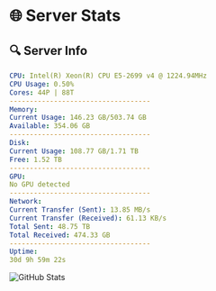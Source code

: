 # 🌐 Server Stats
## 🔍 Server Info
```yaml
CPU: Intel(R) Xeon(R) CPU E5-2699 v4 @ 1224.94MHz
CPU Usage: 0.50%
Cores: 44P | 88T
-----------------------------------
Memory:
Current Usage: 146.23 GB/503.74 GB
Available: 354.06 GB
-----------------------------------
Disk:
Current Usage: 108.77 GB/1.71 TB
Free: 1.52 TB
-----------------------------------
GPU:
No GPU detected
-----------------------------------
Network:
Current Transfer (Sent): 13.85 MB/s
Current Transfer (Received): 61.13 KB/s
Total Sent: 48.75 TB
Total Received: 474.33 GB
-----------------------------------
Uptime:
30d 9h 59m 22s
```
![GitHub Stats](https://img.shields.io/badge/Updated-2025-04-07_07:22:11-blue)